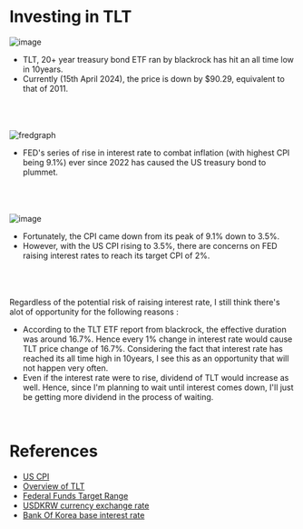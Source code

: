 # Investing in TLT
![image](https://github.com/juho-creator/Investing/assets/72856990/01bb7d73-0b76-4215-8832-c405b41450e5)
</br>
- TLT, 20+ year treasury bond ETF ran by blackrock has hit an all time low in 10years.
- Currently (15th April 2024), the price is down by  $90.29, equivalent to that of 2011.
</br></br></br></br>



![fredgraph](https://github.com/juho-creator/Investing/assets/72856990/9ca1b383-1a98-4781-8ff0-176cd160eaf5)
</br>
- FED's series of rise in interest rate to combat inflation (with highest CPI being 9.1%) ever since 2022 has
caused the US treasury bond to plummet.
</br></br></br></br>




![image](https://github.com/juho-creator/Investing/assets/72856990/dc111ae4-2372-4523-9337-55652da58640)
</br>
- Fortunately, the CPI came down from its peak of 9.1% down to 3.5%.
- However, with the US CPI rising to 3.5%, there are concerns on FED raising interest rates to reach its target CPI of 2%.
</br></br></br></br>





Regardless of the potential risk of raising interest rate, I still think there's alot of opportunity for the following reasons : 
- According to the TLT ETF report from blackrock, the effective duration was around 16.7%.
Hence every 1% change in interest rate would cause TLT price change of 16.7%. Considering the fact that interest rate has reached its all time high in 10years,
I see this as an opportunity that will not happen very often.
- Even if the interest rate were to rise, dividend of TLT would increase as well. Hence, since I'm planning to wait until interest comes down,
  I'll just be getting more dividend in the process of waiting.
  


</br>


# References 
- [US CPI](https://www.investing.com/economic-calendar/cpi-733)
- [Overview of TLT](https://www.ishares.com/us/products/239454/ishares-20-year-treasury-bond-etf#/)
- [Federal Funds Target Range](https://fred.stlouisfed.org/series/DFEDTARU)
- [USDKRW currency exchange rate](https://www.investing.com/currencies/usd-krw)
- [Bank Of Korea base interest rate](https://www.bok.or.kr/portal/singl/baseRate/progress.do?dataSeCd=01&menuNo=200656)
